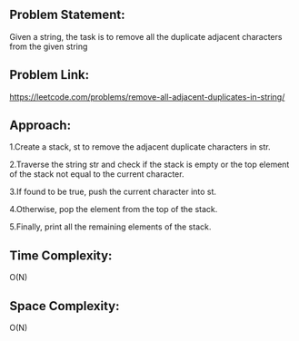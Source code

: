 ## Problem Statement: 
Given a string, the task is to remove all the duplicate adjacent characters from the given string 
## Problem Link: 
https://leetcode.com/problems/remove-all-adjacent-duplicates-in-string/ 
## Approach: 
1.Create a stack, st to remove the adjacent duplicate characters in str.

2.Traverse the string str and check if the stack is empty or the top element of the stack not equal to the current character. 

3.If found to be true, push the current character into st.

4.Otherwise, pop the element from the top of the stack.

5.Finally, print all the remaining elements of the stack.
## Time Complexity: 
O(N)
## Space Complexity: 
O(N)
